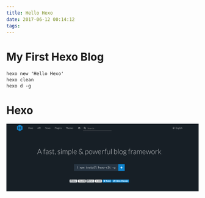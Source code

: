 ```yaml
---
title: Hello Hexo
date: 2017-06-12 00:14:12
tags:
---
```


# My First Hexo Blog

``` shell
hexo new 'Hello Hexo'
hexo clean
hexo d -g
```

<!-- more -->

# Hexo

![logo](Hello-Hexo/logo.png)